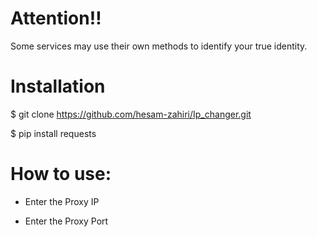 # Attention‼️

Some services may use their own methods to identify your true identity.

# Installation

$ git clone https://github.com/hesam-zahiri/Ip_changer.git

$ pip install requests

# How to use:


- Enter the Proxy IP

- Enter the Proxy Port
